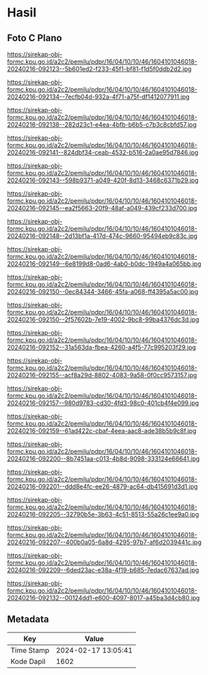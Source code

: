 # Hasil

## Foto C Plano

https://sirekap-obj-formc.kpu.go.id/a2c2/pemilu/pdpr/16/04/10/10/46/1604101046018-20240216-092123--5b601ed2-f233-45f1-bf81-f1d5f0ddb2d2.jpg

https://sirekap-obj-formc.kpu.go.id/a2c2/pemilu/pdpr/16/04/10/10/46/1604101046018-20240216-092134--7ecfb04d-932a-4f71-a75f-df1412077911.jpg

https://sirekap-obj-formc.kpu.go.id/a2c2/pemilu/pdpr/16/04/10/10/46/1604101046018-20240216-092138--282d23c1-e4ea-4bfb-b6b5-c7b3c8cbfd57.jpg

https://sirekap-obj-formc.kpu.go.id/a2c2/pemilu/pdpr/16/04/10/10/46/1604101046018-20240216-092141--824dbf34-ceab-4532-b516-2a0ae95d7846.jpg

https://sirekap-obj-formc.kpu.go.id/a2c2/pemilu/pdpr/16/04/10/10/46/1604101046018-20240216-092143--598b9371-a049-420f-8d13-3468c6371b29.jpg

https://sirekap-obj-formc.kpu.go.id/a2c2/pemilu/pdpr/16/04/10/10/46/1604101046018-20240216-092145--ea2f5663-20f9-48af-a049-439cf233d700.jpg

https://sirekap-obj-formc.kpu.go.id/a2c2/pemilu/pdpr/16/04/10/10/46/1604101046018-20240216-092148--2d13bf1a-417d-474c-9660-95494eb9c83c.jpg

https://sirekap-obj-formc.kpu.go.id/a2c2/pemilu/pdpr/16/04/10/10/46/1604101046018-20240216-092149--6e8199d8-0ad6-4ab0-b0dc-1949a4a065bb.jpg

https://sirekap-obj-formc.kpu.go.id/a2c2/pemilu/pdpr/16/04/10/10/46/1604101046018-20240216-092150--0ec84344-3466-45fa-a068-ff4395a5ac00.jpg

https://sirekap-obj-formc.kpu.go.id/a2c2/pemilu/pdpr/16/04/10/10/46/1604101046018-20240216-092150--2f57602b-7e19-4002-9bc8-99ba4376dc3d.jpg

https://sirekap-obj-formc.kpu.go.id/a2c2/pemilu/pdpr/16/04/10/10/46/1604101046018-20240216-092152--31a563da-fbea-4260-a4f5-77c995203f29.jpg

https://sirekap-obj-formc.kpu.go.id/a2c2/pemilu/pdpr/16/04/10/10/46/1604101046018-20240216-092155--acf8a29d-8802-4083-9a58-0f0cc9573157.jpg

https://sirekap-obj-formc.kpu.go.id/a2c2/pemilu/pdpr/16/04/10/10/46/1604101046018-20240216-092157--980d9783-cd30-4fd3-98c0-401cb4f4e099.jpg

https://sirekap-obj-formc.kpu.go.id/a2c2/pemilu/pdpr/16/04/10/10/46/1604101046018-20240216-092159--61ad422c-cbaf-4eea-aac8-ade38b5b9c8f.jpg

https://sirekap-obj-formc.kpu.go.id/a2c2/pemilu/pdpr/16/04/10/10/46/1604101046018-20240216-092200--8b7451aa-c013-4b8d-9098-333124e66641.jpg

https://sirekap-obj-formc.kpu.go.id/a2c2/pemilu/pdpr/16/04/10/10/46/1604101046018-20240216-092201--ddd8e4fc-ee26-4879-ac64-db415691d3d1.jpg

https://sirekap-obj-formc.kpu.go.id/a2c2/pemilu/pdpr/16/04/10/10/46/1604101046018-20240216-092205--32790b5e-3b63-4c51-8513-55a26c1ee9a0.jpg

https://sirekap-obj-formc.kpu.go.id/a2c2/pemilu/pdpr/16/04/10/10/46/1604101046018-20240216-092207--400b0a05-6a8d-4295-97b7-af6d2039441c.jpg

https://sirekap-obj-formc.kpu.go.id/a2c2/pemilu/pdpr/16/04/10/10/46/1604101046018-20240216-092209--6ded23ac-e38a-4f19-b685-7edac67637ad.jpg

https://sirekap-obj-formc.kpu.go.id/a2c2/pemilu/pdpr/16/04/10/10/46/1604101046018-20240216-092132--00124dd1-e600-4097-8017-a45ba3d4cb80.jpg


## Metadata

| Key        | Value               |
| ---------- | ------------------- |
| Time Stamp | 2024-02-17 13:05:41 |
| Kode Dapil | 1602                |



